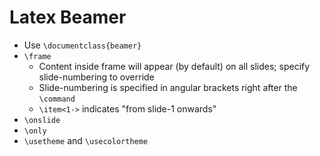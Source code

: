 # Latex Beamer

- Use `\documentclass{beamer}`
- `\frame`
  - Content inside frame will appear (by default) on all slides; specify slide-numbering to override
  - Slide-numbering is specified in angular brackets right after the `\command`
  - `\item<1->` indicates "from slide-1 onwards"
- `\onslide`
- `\only`
- `\usetheme` and `\usecolortheme`

